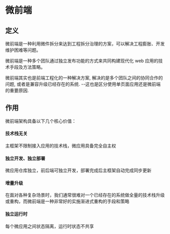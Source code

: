 # 微前端

## 定义
微前端是一种利用微件拆分来达到工程拆分治理的方案，可以解决工程膨胀、开发维护困难等问题。

微前端是一种多个团队通过独立发布功能的方式来共同构建现代化 web 应用的技术手段及方法策略。

微前端其实也是前端工程化的一种解决方案, 解决的是多个团队之间的协同合作的问题, 或者是兼容升级已经存在的系统. --这也是区分使用单页面应用还是微前端的重要原因.


## 作用
微前端架构具备以下几个核心价值：

#### 技术栈无关
主框架不限制接入应用的技术栈，微应用具备完全自主权

#### 独立开发、独立部署
微应用仓库独立，前后端可独立开发，部署完成后主框架自动完成同步更新

#### 增量升级
在面对各种复杂场景时，我们通常很难对一个已经存在的系统做全量的技术栈升级或重构，而微前端是一种非常好的实施渐进式重构的手段和策略

#### 独立运行时
每个微应用之间状态隔离，运行时状态不共享